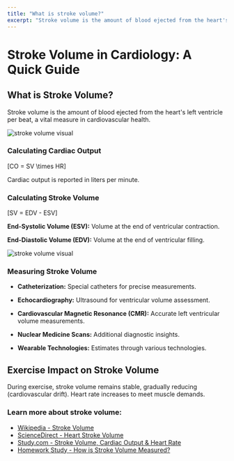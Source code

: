 ```yaml
---
title: "What is stroke volume?"
excerpt: "Stroke volume is the amount of blood ejected from the heart's left ventricle with each beat. It is calculated by subtracting the end-systolic volume (ESV) from the end-diastolic volume."
---
```


# Stroke Volume in Cardiology: A Quick Guide

## What is Stroke Volume?
Stroke volume is the amount of blood ejected from the heart's left ventricle per beat, a vital measure in cardiovascular health.

![stroke volume visual](http://www.vascularconcepts.com/img/patients/cardiacoutput01.jpg) 


### Calculating Cardiac Output

\[CO = SV \times HR\]

Cardiac output is reported in liters per minute.

### Calculating Stroke Volume
\[SV = EDV - ESV\]

**End-Systolic Volume (ESV):**
Volume at the end of ventricular contraction.

**End-Diastolic Volume (EDV):**
Volume at the end of ventricular filling.

![stroke volume visual](http://www.vascularconcepts.com/img/patients/conductionsystem.gif)

### Measuring Stroke Volume

- **Catheterization:** Special catheters for precise measurements.
  
- **Echocardiography:** Ultrasound for ventricular volume assessment.

- **Cardiovascular Magnetic Resonance (CMR):** Accurate left ventricular volume measurements.

- **Nuclear Medicine Scans:** Additional diagnostic insights.

- **Wearable Technologies:** Estimates through various technologies.


## Exercise Impact on Stroke Volume

During exercise, stroke volume remains stable, gradually reducing (cardiovascular drift). Heart rate increases to meet muscle demands.

### Learn more about stroke volume:

- [Wikipedia - Stroke Volume](https://en.wikipedia.org/wiki/Stroke_volume)
- [ScienceDirect - Heart Stroke Volume](https://www.sciencedirect.com/topics/medicine-and-dentistry/heart-stroke-volume)
- [Study.com - Stroke Volume, Cardiac Output & Heart Rate](https://study.com/academy/lesson/stroke-volume-cardiac-output-heart-rate.html)
- [Homework Study - How is Stroke Volume Measured?](https://homework.study.com/how-is-stroke-volume-measured/)

